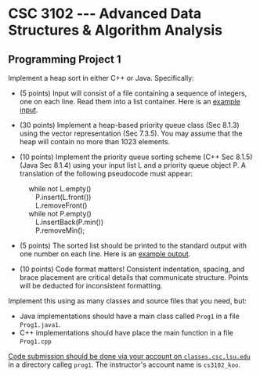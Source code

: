 # CSC 3102 --- Advanced Data Structures & Algorithm Analysis

## Programming Project 1

Implement a heap sort in either C++ or Java. Specifically:

- (5 points) Input will consist of a file containing a sequence of integers, one on each line. Read them into a list container. Here is an [example input](unsorted.txt).

- (30 points) Implement a heap-based priority queue class (Sec 8.1.3) using the vector representation (Sec 7.3.5). You may assume that the heap will contain no more than 1023 elements.

- (10 points) Implement the priority queue sorting scheme (C++ Sec 8.1.5) (Java Sec 8.1.4) using your input list L and a priority queue object P. A translation of the following pseudocode must appear:

	&emsp; while not L.empty()  
	&emsp;&emsp; P.insert(L.front())  
	&emsp;&emsp; L.removeFront()  
	&emsp; while not P.empty()  
	&emsp;&emsp; L.insertBack(P.min())  
	&emsp;&emsp; P.removeMin();  

- (5 points) The sorted list should be printed to the standard output with one number on each line. Here is an [example output](sorted.txt).

- (10 points) Code format matters! Consistent indentation, spacing, and brace placement are critical details that communicate structure. Points will be deducted for inconsistent formatting.

Implement this using as many classes and source files that you need, but:

- Java implementations should have a main class called `Prog1` in a file `Prog1.java1`.
- C++ implementations should have place the main function in a file `Prog1.cpp`

[Code submission should be done via your account on `classes.csc.lsu.edu`](classes.html) in a directory calleg `prog1`. The instructor's account name is `cs3102_koo`.
